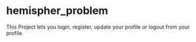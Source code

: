 # hemispher_problem
This Project lets you login, register, update your profile or logout from your profile
